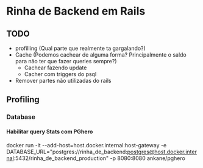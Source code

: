 # Rinha de Backend em Rails

## TODO

- profilling (Qual parte que realmente ta gargalando?)
- Cache (Podemos cachear de alguma forma? Principalmente o saldo para não ter que fazer queries sempre?)
    - Cachear fazendo update
    - Cacher com triggers do psql
- Remover partes não utilizadas do rails

## Profiling

### Database

#### Habilitar query Stats com PGhero

docker run -it --add-host=host.docker.internal:host-gateway -e DATABASE_URL="postgres://rinha_de_backend:postgres@host.docker.internal:5432/rinha_de_backend_production" -p 8080:8080 ankane/pghero
